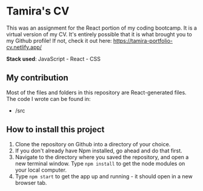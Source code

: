 # Tamira's CV

This was an assignment for the React portion of my coding bootcamp. It is a virtual version of my CV. It's entirely possible that it is what brought you to my Github profile! If not, check it out here: https://tamira-portfolio-cv.netlify.app/

**Stack used**: JavaScript - React - CSS

## My contribution

Most of the files and folders in this repository are React-generated files. The code I wrote can be found in:

- /src

## How to install this project

1. Clone the repository on Github into a directory of your choice.
2. If you don't already have Npm installed, go ahead and do that first.
3. Navigate to the directory where you saved the repository, and open a new terminal window. Type `npm install` to get the node modules on your local computer.
4. Type `npm start` to get the app up and running - it should open in a new browser tab.
